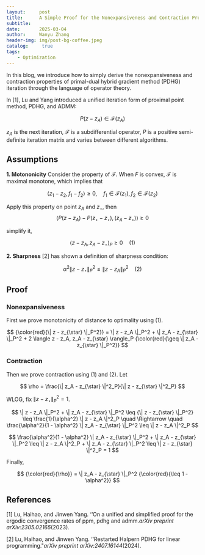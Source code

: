 ```yaml
---
layout:     post
title:      A Simple Proof for the Nonexpansiveness and Contraction Properties of PDHG
subtitle:   
date:       2025-03-04
author:     Wanyu Zhang
header-img: img/post-bg-coffee.jpeg
catalog: 	 true
tags:
    - Optimization
---
```


In this blog, we introduce how to simply derive the nonexpansiveness and contraction properties of primal-dual hybrid gradient method (PDHG) iteration through the language of operator theory.

In [1], Lu and Yang introduced a unified iteration form of proximal point method, PDHG, and ADMM:

$$
P (z - z_A) \in \mathcal{F} (z_A)
$$

$z_A$ is the next iteration, $\mathcal{F}$ is a subdifferential operator, $P$ is a positive semi-definite iteration matrix and varies between different algorithms. 

## Assumptions

**1. Motononicity** Consider the property of $\mathcal{F}$. When $F$ is convex, $\mathcal{F}$ is maximal monotone, which implies that


$$
\langle z_1 - z_2, f_1 - f_2 \rangle \geq 0, \quad f_1 \in \mathcal{F} (z_1), f_2 \in
   \mathcal{F} (z_2)
$$


Apply this property on point $z_A$ and $z_{\star}$, then
$$
\langle P (z - z_A) - P (z_{\star} - z_{\star}), (z_A - z_{\star}) \rangle
   \geq 0
$$

simplify it,

$$
\langle z - z_A, z_A - z_{\star} \rangle_P \geq 0 \quad (1)
$$

**2. Sharpness** [2] has shown a definition of sharpness condition:


$$
\alpha^2 \| z - z_{\star} \|^2_P \leq \| z - z_A \|^2_P  \quad (2)
$$


## Proof

### Nonexpansiveness

First we prove monotonicity of distance to optimality using (1).

$$
{\color{red}{\| z - z_{\star} \|_P^2}} = \| z - z_A \|_P^2 + \| z_A -
  z_{\star} \|_P^2 + 2 \langle z - z_A, z_A - z_{\star} \rangle_P
  {\color{red}{\geq \| z_A - z_{\star} \|_P^2}}
$$

### Contraction

Then we prove contraction using (1) and (2). Let


$$
\rho = \frac{\| z_A - z_{\star} \|^2_P}{\| z - z_{\star} \|^2_P}
$$


WLOG, fix $\| z - z_{\star} \|^2_P = 1$.

$$
\| z - z_A \|_P^2 + \| z_A - z_{\star} \|_P^2 \leq
   {\| z - z_{\star} \|_P^2} \leq
   \frac{1}{\alpha^2} \| z - z_A \|^2_P \quad \Rightarrow \quad
   \frac{\alpha^2}{1 - \alpha^2} \| z_A - z_{\star} \|_P^2 \leq \| z - z_A \|^2_P
$$

$$
\frac{\alpha^2}{1 - \alpha^2} \| z_A - z_{\star} \|_P^2 + \| z_A -
   z_{\star} \|_P^2 \leq \| z - z_A \|^2_P + \| z_A - z_{\star} \|_P^2 \leq \|
   z - z_{\star} \|^2_P = 1
$$

Finally,

$$
 {\color{red}{\rho}} = \| z_A - z_{\star} \|_P^2 {\color{red}{\leq 1 -
   \alpha^2}} 
$$

## References

[1] Lu, Haihao, and Jinwen Yang. ‘‘On a unified and simplified proof for the ergodic convergence rates of ppm, pdhg and admm.*arXiv preprint arXiv:2305.02165*(2023).

[2] Lu, Haihao, and Jinwen Yang. ‘‘Restarted Halpern PDHG for linear programming."*arXiv preprint arXiv:2407.16144*(2024).

